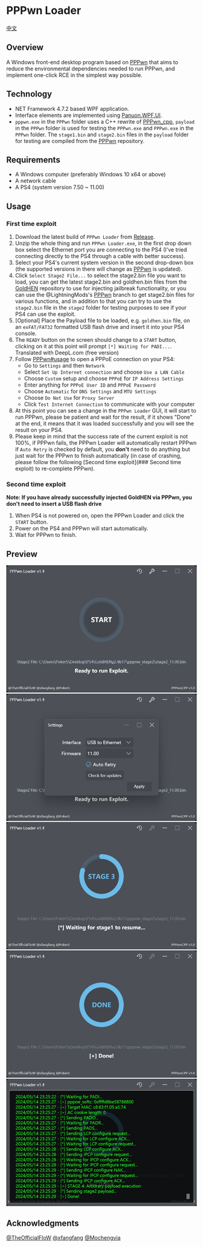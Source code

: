 # PPPwn Loader
[中文](README_CN.md)
## Overview
A Windows front-end desktop program based on [PPPwn](https://github.com/TheOfficialFloW/PPPwn) that aims to reduce the environmental dependencies needed to run PPPwn, and implement one-click RCE in the simplest way possible.
## Technology
- NET Framework 4.7.2 based WPF application.
- Interface elements are implemented using [Panuon.WPF.UI](https://github.com/Panuon/Panuon.WPF.UI).
- `pppwn.exe` in the `PPPwn` folder uses a C++ rewrite of [PPPwn_cpp](https://github.com/xfangfang/PPPwn_cpp), `payload` in the `PPPwn` folder is used for testing the `PPPwn.exe` and `PPPwn.exe` in the `PPPwn` folder. The `stage1.bin` and `stage2.bin` files in the `payload` folder for testing are compiled from the [PPPwn](https://github.com/TheOfficialFloW/PPPwn) repository.
## Requirements
- A Windows computer (preferably Windows 10 x64 or above)
- A network cable
- A PS4 (system version 7.50 ~ 11.00)
## Usage
### First time exploit
1. Download the latest build of `PPPwn Loader` from [Release](https://github.com/PokersKun/PPPwn-Loader/releases).
2. Unzip the whole thing and run `PPPwn Loader.exe`, in the first drop down box select the Ethernet port you are connecting to the PS4 (I've tried connecting directly to the PS4 through a cable with better success).
3. Select your PS4's current system version in the second drop-down box (the supported versions in there will change as [PPPwn](https://github.com/TheOfficialFloW/PPPwn) is updated).
4. Click `Select Stage2 File...` to select the stage2.bin file you want to load, you can get the latest stage2.bin and goldhen.bin files from the [GoldHEN](https://github.com/GoldHEN/GoldHEN/releases) repository to use for injecting jailbreak functionality, or you can use the @LightningMods's [PPPwn](https://github.com/LightningMods/PPPwn/releases) branch to get stage2.bin files for various functions, and in addition to that you can try to use the `stage2.bin` file in the `stage2` folder for testing purposes to see if your PS4 can use the exploit.
5. [Optional] Place the Payload file to be loaded, e.g. `goldhen.bin` file, on an `exFAT/FAT32` formatted USB flash drive and insert it into your PS4 console.
6. The `READY` button on the screen should change to a `START` button, clicking on it at this point will prompt `[*] Waiting for PADI...`.
Translated with DeepL.com (free version)
7. Follow [PPPwn#usage](https://github.com/TheOfficialFloW/PPPwn?tab=readme-ov-file#usage) to open a PPPoE connection on your PS4:
    - Go to `Settings` and then `Network`
    - Select `Set Up Internet connection` and choose `Use a LAN Cable`
    - Choose `Custom` setup and choose `PPPoE` for `IP Address Settings`
    - Enter anything for `PPPoE User ID` and `PPPoE Password`
    - Choose `Automatic` for `DNS Settings` and `MTU Settings`
    - Choose `Do Not Use` for `Proxy Server`
    - Click `Test Internet Connection` to communicate with your computer
8. At this point you can see a change in the `PPPwn Loader` GUI, it will start to run PPPwn, please be patient and wait for the result, if it shows "Done" at the end, it means that it was loaded successfully and you will see the result on your PS4.
9. Please keep in mind that the success rate of the current exploit is not 100%, if PPPwn fails, the PPPwn Loader will automatically restart PPPwn if `Auto Retry` is checked by default, you **don't** need to do anything but just wait for the PPPwn to finish automatically (in case of crashing, please follow the following [Second time exploit](### Second time exploit) to re-complete PPPwn).
### Second time exploit
**Note: If you have already successfully injected GoldHEN via PPPwn, you don't need to insert a USB flash drive**
1. When PS4 is not powered on, open the PPPwn Loader and click the `START` button.
2. Power on the PS4 and PPPwn will start automatically.
3. Wait for PPPwn to finish.
## Preview
![preview1](doc/preview1.png)
![preview2](doc/preview2.png)
![preview3](doc/preview3.png)
![preview4](doc/preview4.png)
![preview5](doc/preview5.png)
## Acknowledgments
[@TheOfficialFloW](https://github.com/TheOfficialFloW)
[@xfangfang](https://github.com/xfangfang)
[@Mochengvia](https://github.com/Mochengvia)